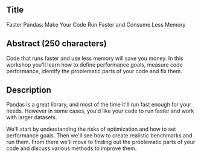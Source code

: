 ## Title

Faster Pandas: Make Your Code Run Faster and Consume Less Memory

## Abstract (250 characters)

Code that runs faster and use less memory will save you money.
In this workshop you'll learn how to define performance goals, measure code performance, identify the problematic parts of your code and fix them.

## Description

Pandas is a great library, and most of the time it'll run fast enough for your needs.
However in some cases, you'd like your code to run faster and work with larger datasets.

We'll start by understanding the risks of optimization and how to set performance goals.
Then we'll see how to create realistic benchmarks and run them.
From there we'll move to finding out the problematic parts of your code and discuss various methods to improve them.
